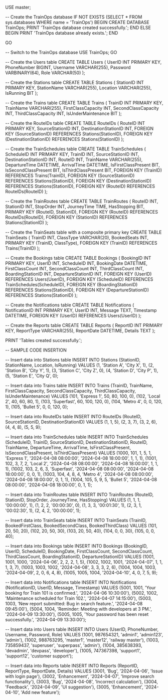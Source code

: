 USE master;

-- Create the TrainOps database
IF NOT EXISTS (SELECT * FROM sys.databases WHERE name = 'TrainOps')
BEGIN
    CREATE DATABASE TrainOps;
    PRINT 'TrainOps database created successfully.';
END
ELSE
BEGIN
    PRINT 'TrainOps database already exists.';
END

GO

-- Switch to the TrainOps database
USE TrainOps;
GO

-- Create the Users table
CREATE TABLE Users (
    UserID INT PRIMARY KEY,
    PhoneNumber BIGINT,
    Username VARCHAR(255),
    Password VARBINARY(64),
    Role VARCHAR(50)
);

-- Create the Stations table
CREATE TABLE Stations (
    StationID INT PRIMARY KEY,
    StationName VARCHAR(255),
    Location VARCHAR(255),
    IsRunning BIT
);

-- Create the Trains table
CREATE TABLE Trains (
    TrainID INT PRIMARY KEY,
    TrainName VARCHAR(255),
    FirstClassCapacity INT,
    SecondClassCapacity INT,
    ThirdClassCapacity INT,
    IsUnderMaintenance BIT
);

-- Create the RouteIDs table
CREATE TABLE RouteIDs (
    RouteID INT PRIMARY KEY,
    SourceStationID INT,
    DestinationStationID INT,
    FOREIGN KEY (SourceStationID) REFERENCES Stations(StationID),
    FOREIGN KEY (DestinationStationID) REFERENCES Stations(StationID)
);

-- Create the TrainSchedules table
CREATE TABLE TrainSchedules (
    ScheduleID INT PRIMARY KEY,
    TrainID INT,
    SourceStationID INT,
    DestinationStationID INT,
    RouteID INT,
    TrainName VARCHAR(255),
    DepartureTime DATETIME,
    ArrivalTime DATETIME,
    IsFirstClassPresent BIT,
    IsSecondClassPresent BIT,
    IsThirdClassPresent BIT,
    FOREIGN KEY (TrainID) REFERENCES Trains(TrainID),
    FOREIGN KEY (SourceStationID) REFERENCES Stations(StationID),
    FOREIGN KEY (DestinationStationID) REFERENCES Stations(StationID),
    FOREIGN KEY (RouteID) REFERENCES RouteIDs(RouteID)
);

-- Create the TrainRoutes table
CREATE TABLE TrainRoutes (
    RouteID INT,
    StationID INT,
    StopOrder INT,
    JourneyTime TIME,
    HasStopping BIT,
    PRIMARY KEY (RouteID, StationID),
    FOREIGN KEY (RouteID) REFERENCES RouteIDs(RouteID),
    FOREIGN KEY (StationID) REFERENCES Stations(StationID)
);

-- Create the TrainSeats table with a composite primary key
CREATE TABLE TrainSeats (
    TrainID INT,
    ClassType VARCHAR(20), 
    BookedSeats INT,
    PRIMARY KEY (TrainID, ClassType),
    FOREIGN KEY (TrainID) REFERENCES Trains(TrainID)
);


-- Create the Bookings table
CREATE TABLE Bookings (
    BookingID INT PRIMARY KEY,
    UserID INT,
    ScheduleID INT,
    BookingDate DATETIME,
    FirstClassCount INT,
    SecondClassCount INT,
    ThirdClassCount INT,
    BoardingStationID INT,
    DepartureStationID INT,
    FOREIGN KEY (UserID) REFERENCES Users(UserID),
    FOREIGN KEY (ScheduleID) REFERENCES TrainSchedules(ScheduleID),
    FOREIGN KEY (BoardingStationID) REFERENCES Stations(StationID),
    FOREIGN KEY (DepartureStationID) REFERENCES Stations(StationID)
);

-- Create the Notifications table
CREATE TABLE Notifications (
    NotificationID INT PRIMARY KEY,
    UserID INT,
    Message TEXT,
    Timestamp DATETIME,
    FOREIGN KEY (UserID) REFERENCES Users(UserID)
);

-- Create the Reports table
CREATE TABLE Reports (
    ReportID INT PRIMARY KEY,
    ReportType VARCHAR(255),
    ReportDate DATETIME,
    Details TEXT
);


PRINT 'Tables created successfully.';


-- SAMPLE CODE INSERTION

-- Insert data into Stations table
INSERT INTO Stations (StationID, StationName, Location, IsRunning) VALUES
(1, 'Station A', 'City X', 1),
(2, 'Station B', 'City Y', 1),
(3, 'Station C', 'City Z', 0),
(4, 'Station D', 'City P', 1),
(5, 'Station E', 'City Q', 0);

-- Insert data into Trains table
INSERT INTO Trains (TrainID, TrainName, FirstClassCapacity, SecondClassCapacity, ThirdClassCapacity, IsUnderMaintenance) VALUES
(101, 'Express 1', 50, 80, 100, 0),
(102, 'Local 2', 40, 60, 80, 1),
(103, 'Superfast', 60, 100, 120, 0),
(104, 'Metro 4', 0, 0, 120, 1),
(105, 'Bullet 5', 0, 0, 120, 0);

-- Insert data into RouteIDs table
INSERT INTO RouteIDs (RouteID, SourceStationID, DestinationStationID) VALUES
(1, 1, 5),
(2, 3, 7),
(3, 2, 6),
(4, 4, 8),
(5, 5, 9);

-- Insert data into TrainSchedules table
INSERT INTO TrainSchedules (ScheduleID, TrainID, SourceStationID, DestinationStationID, RouteID, TrainName, DepartureTime, ArrivalTime, IsFirstClassPresent, IsSecondClassPresent, IsThirdClassPresent) VALUES
(1000, 101, 1, 5, 1, 'Express 1', '2024-04-08 08:00:00', '2024-04-08 18:00:00', 1, 1, 1),
(1001, 102, 3, 7, 2, 'Local 2', '2024-04-08 08:00:00', '2024-04-08 18:00:00', 1, 1, 1),
(1002, 103, 2, 6, 3, 'Superfast', '2024-04-08 08:00:00', '2024-04-08 18:00:00', 0, 0, 1),
(1003, 104, 4, 8, 4, 'Metro 4', '2024-04-08 08:00:00', '2024-04-08 18:00:00', 0, 1, 1),
(1004, 105, 5, 9, 5, 'Bullet 5', '2024-04-08 08:00:00', '2024-04-08 18:00:00', 0, 1, 1);

-- Insert data into TrainRoutes table
INSERT INTO TrainRoutes (RouteID, StationID, StopOrder, JourneyTime, HasStopping) VALUES
(1, 1, 1, '00:00:00', 1),
(1, 2, 2, '00:00:30', 0),
(1, 3, 3, '00:01:30', 1),
(2, 3, 1, '00:02:30', 1),
(2, 4, 2, '00:00:00', 1);

-- Insert data into TrainSeats table
INSERT INTO TrainSeats (TrainID, BookedFirstClass, BookedSecondClass, BookedThirdClass) VALUES
(101, 20, 50, 20),
(102, 20, 50, 30),
(103, 20, 50, 40),
(104, 0, 0, 30),
(105, 0, 0, 40);

-- Insert data into Bookings table
INSERT INTO Bookings (BookingID, UserID, ScheduleID, BookingDate, FirstClassCount, SecondClassCount, ThirdClassCount, BoardingStationID, DepartureStationID) VALUES
(1001, 1001, 1000, '2024-04-06', 2, 2, 2, 1, 5),
(1002, 1002, 1001, '2024-04-07', 1, 1, 1, 3, 7),
(1003, 1003, 1002, '2024-04-08', 3, 3, 3, 2, 6),
(1004, 1004, 1003, '2024-04-09', 2, 0, 6, 4, 8),
(1005, 1005, 1004, '2024-04-10', 4, 0, 7, 5, 9);

-- Insert data into Notifications table
INSERT INTO Notifications (NotificationID, UserID, Message, Timestamp) VALUES
(5001, 1001, 'Your booking for Train 101 is confirmed.', '2024-04-06 10:30:00'),
(5002, 1002, 'Maintenance scheduled for Train 102.', '2024-04-07 14:15:00'),
(5003, 1003, 'New report submitted: Bug in search feature.', '2024-04-08 09:45:00'),
(5004, 1004, 'Reminder: Meeting with developers at 3 PM.', '2024-04-09 13:30:00'),
(5005, 1005, 'Your password has been reset successfully.', '2024-04-09 13:30:00');

-- Insert data into Users table
INSERT INTO Users (UserID, PhoneNumber, Username, Password, Role) VALUES
(1001, 987654321, 'admin1', 'admin123', 'admin'),
(1002, 988763295, 'master1', 'master12', 'railway master'),
(1003, 735859437, 'superuser', 'superpass', 'admin'),
(1004, 385638393, 'devadmin', 'devpass', 'developer'),
(1005, 747367398, 'support1', 'support12', 'customer support');

-- Insert data into Reports table
INSERT INTO Reports (ReportID, ReportType, ReportDate, Details) VALUES
(3001, 'Bug', '2024-04-06', 'Issue with login page'),
(3002, 'Enhancement', '2024-04-07', 'Improve search functionality'),
(3003, 'Bug', '2024-04-08', 'Incorrect calculation'),
(3004, 'Feedback', '2024-04-09', 'UI suggestion'),
(3005, 'Enhancement', '2024-04-10', 'Add new feature');

